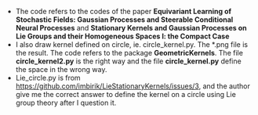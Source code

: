 * The code refers to the codes of the paper **Equivariant Learning of Stochastic Fields:
Gaussian Processes and Steerable Conditional Neural Processes** and **Stationary Kernels and Gaussian Processes on Lie Groups
and their Homogeneous Spaces I: the Compact Case**
* I also draw kernel defined on circle, ie. circle_kernel.py. The *.png file is the result. The code refers to the package **GeometricKernels**. The file **circle_kernel2.py** is the right way and the file **circle_kernel.py** define the space in the wrong way.
* Lie_circle.py is from https://github.com/imbirik/LieStationaryKernels/issues/3, and the author give me the correct answer to define the kernel on a circle using Lie group theory after I question it.

